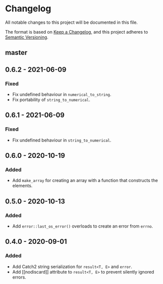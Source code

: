 # Changelog
All notable changes to this project will be documented in this file.

The format is based on [Keep a Changelog](https://keepachangelog.com/en/1.0.0/),
and this project adheres to [Semantic Versioning](https://semver.org/spec/v2.0.0.html).

## master

## 0.6.2 - 2021-06-09
### Fixed
- Fix undefined behaviour in `numerical_to_string`.
- Fix portability of `string_to_numerical`.

## 0.6.1 - 2021-06-09
### Fixed
- Fix undefined behaviour in `string_to_numerical`.

## 0.6.0 - 2020-10-19
### Added
- Add `make_array` for creating an array with a function that constructs the elements.

## 0.5.0 - 2020-10-13
### Added
- Add `error::last_os_error()` overloads to create an error from `errno`.

## 0.4.0 - 2020-09-01
### Added
- Add Catch2 string serialization for `result<T, E>` and `error`.
- Add [[nodiscard]] attribute to `result<T, E>` to prevent silently ignored errors.

